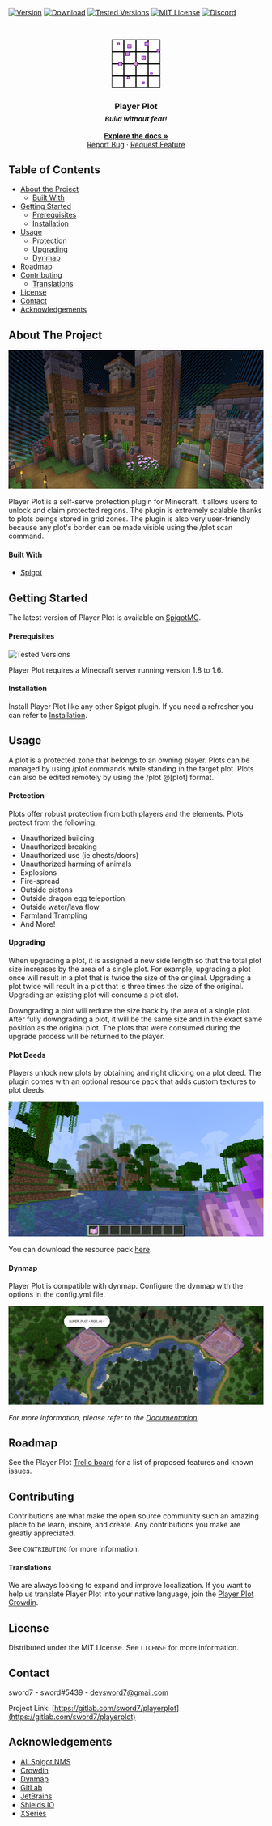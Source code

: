<!-- PROJECT SHIELDS -->

[![Version][version-shield]][version-url]
[![Download][download-shield]][download-url]
[![Tested Versions][tested-shield]][tested-url]
[![MIT License][license-shield]][license-url]
[![Discord][discord-shield]][discord-url]

<!-- PROJECT LOGO -->
<br/>
<div align="center">

  [![Player Plot](images/logo.png)](https://gitlab.com/sword7/playerplot)

  ### Player Plot <br><sub>*Build without fear!*</sub>
  **[Explore the docs »](https://gitlab.com/sword7/playerplot)**
  <br/>
  [Report Bug](https://discord.com/invite/hKTXQBH)
  ·
  [Request Feature](https://discord.com/invite/hKTXQBH)
  
</div>

<!-- TABLE OF CONTENTS -->
## Table of Contents

* [About the Project](#about-the-project)
  * [Built With](#built-with)
* [Getting Started](#getting-started)
  * [Prerequisites](#prerequisites)
  * [Installation](#installation)
* [Usage](#usage)
  * [Protection](#protection)
  * [Upgrading](#upgrading)
  * [Dynmap](#dynmap)
* [Roadmap](#roadmap)
* [Contributing](#contributing)
  * [Translations](#translations)
* [License](#license)
* [Contact](#contact)
* [Acknowledgements](#acknowledgements)

<!-- ABOUT THE PROJECT -->
## About The Project

![Player Plot Screen Shot](images/cover.jpg)

Player Plot is a self-serve protection plugin for Minecraft. It allows users to unlock and claim protected regions. 
The plugin is extremely scalable thanks to plots beings stored in grid zones. 
The plugin is also very user-friendly because any plot's border can be made visible using the /plot scan command.

#### Built With

* [Spigot](https://www.spigotmc.org/)


<!-- GETTING STARTED -->
## Getting Started

The latest version of Player Plot is available on [SpigotMC](https://www.spigotmc.org/resources/player-plot.68033/).

#### Prerequisites

![Tested Versions][tested-shield]

Player Plot requires a Minecraft server running version 1.8 to 1.6.

#### Installation

Install Player Plot like any other Spigot plugin. If you need a refresher you can refer to [Installation](https://gitlab.com/sword7/playerplot/-/wikis/setup/installation).

<!-- USAGE EXAMPLES -->
## Usage

A plot is a protected zone that belongs to an owning player. Plots can be managed by using /plot commands while standing in the target plot. 
Plots can also be edited remotely by using the /plot @[plot] format.

#### Protection

Plots offer robust protection from both players and the elements. Plots protect from the following:

- Unauthorized building
- Unauthorized breaking
- Unauthorized use (ie chests/doors)
- Unauthorized harming of animals
- Explosions
- Fire-spread
- Outside pistons
- Outside dragon egg teleportion
- Outside water/lava flow
- Farmland Trampling
- And More!

#### Upgrading

When upgrading a plot, it is assigned a new side length so that the total plot size increases by the area of a single plot. 
For example, upgrading a plot once will result in a plot that is twice the size of the original. 
Upgrading a plot twice will result in a plot that is three times the size of the original. 
Upgrading an existing plot will consume a plot slot.

Downgrading a plot will reduce the size back by the area of a single plot. 
After fully downgrading a plot, it will be the same size and in the exact same position as the original plot. 
The plots that were consumed during the upgrade process will be returned to the player.

#### Plot Deeds

Players unlock new plots by obtaining and right clicking on a plot deed. 
The plugin comes with an optional resource pack that adds custom textures to plot deeds.

![Plot Deed](images/plot-deed.png)

You can download the resource pack [here](https://gitlab.com/sword7/playerplot/-/wikis/misc/resource-pack).

#### Dynmap

Player Plot is compatible with dynmap. Configure the dynmap with the options in the config.yml file.

![Plot Deed](images/dynmap.png)

_For more information, please refer to the [Documentation](https://gitlab.com/sword7/playerplot/-/wikis/home)._

<!-- ROADMAP -->
## Roadmap

See the Player Plot [Trello board](https://trello.com/b/SBzUNtZC/player-plot) for a list of proposed features and known issues.

<!-- CONTRIBUTING -->
## Contributing

Contributions are what make the open source community such an amazing place to be learn, inspire, and create. Any contributions you make are greatly appreciated.

See `CONTRIBUTING` for more information.

#### Translations

We are always looking to expand and improve localization. 
If you want to help us translate Player Plot into your native language, join the [Player Plot Crowdin](https://crowdin.com/project/player-plot).

<!-- LICENSE -->
## License

Distributed under the MIT License. See `LICENSE` for more information.

<!-- CONTACT -->
## Contact

sword7 - sword#5439 - devsword7@gmail.com

Project Link: [https://gitlab.com/sword7/playerplot](https://gitlab.com/sword7/playerplot)

<!-- ACKNOWLEDGEMENTS -->
## Acknowledgements

* [All Spigot NMS](https://github.com/Jacxk/all-spigot-nms)
* [Crowdin](https://crowdin.com/)
* [Dynmap](https://github.com/webbukkit/dynmap)
* [GitLab](https://gitlab.com)
* [JetBrains](https://www.jetbrains.com/?from=EclipseKingdom)
* [Shields IO](https://shields.io/)
* [XSeries](https://github.com/CryptoMorin/XSeries)


<!-- MARKDOWN LINKS & IMAGES -->
<!-- https://www.markdownguide.org/basic-syntax/#reference-style-links -->
[version-shield]: https://img.shields.io/spiget/version/68033?label=&labelColor=EE22EE&color=FF55FF
[version-url]: https://www.spigotmc.org/resources/player-plot.68033/
[download-shield]: https://img.shields.io/spiget/downloads/68033?&color=efb61c&style=flat-square&logo=image%2Fx-icon%3Bbase64%2CAAABAAEAEBAQAAAAAAAoAQAAFgAAACgAAAAQAAAAIAAAAAEABAAAAAAAgAAAAAAAAAAAAAAAEAAAAAAAAAAAAAAAAND%2FAOhGOgA%2F6OIAAAAAAAAAAAAAAAAAAAAAAAAAAAAAAAAAAAAAAAAAAAAAAAAAAAAAAAAAAAAAAAAAAAAAAAAAAiAAAAAAAAACIAAAAAAAAAIgAAAAAAAAAAAAAAAAAAABEAAAAzMQABEQAAARMzEBERARERETMxERAAAAARMzEAAAAAAAETMwAAAAAAABEwAAAAAAAAERAAAAAAAAABAAAAAAAAAAEAAAAAAAAAAAAAAAAAAAAAAAAAD%2F%2BQAA%2F%2FkAAP%2F5AAD%2F8AAA%2BDAAAPAgAAAAAAAAAAEAAAADAADwDwAA%2FB8AAPwfAAD8HwAA%2Fj8AAP4%2FAADwBwAA
[download-url]: https://www.spigotmc.org/resources/player-plot.68033/
[license-shield]: https://img.shields.io/badge/license-MIT-blue?style=flat-square
[tested-shield]: https://img.shields.io/spiget/tested-versions/68033?style=flat-square
[tested-url]: https://www.spigotmc.org/resources/player-plot.68033/
[license-url]: https://gitlab.com/sword7/playerplot/-/blob/master/LICENSE
[discord-shield]: https://img.shields.io/discord/623658924079448074?label=&style=flat&labelColor=697ec4&color=8196de&logoColor=ffffff&logo=Discord&logoWidth=20
[discord-url]: https://discord.com/invite/hKTXQBH
[product-screenshot]: images/screenshot.png
